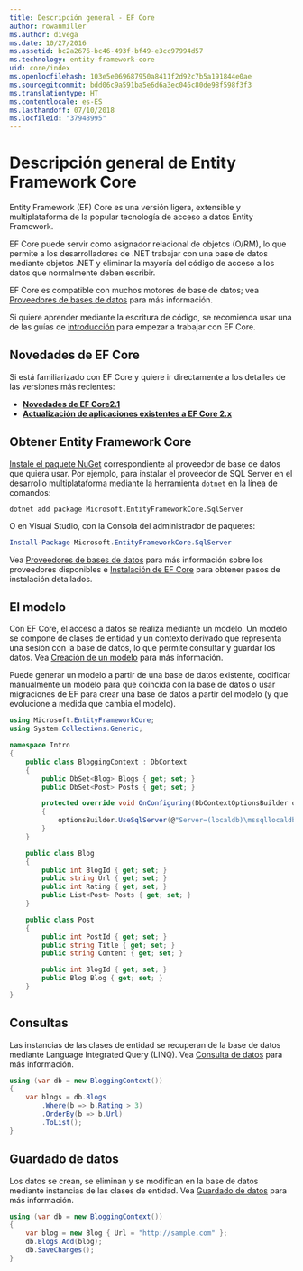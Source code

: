 ```yaml
---
title: Descripción general - EF Core
author: rowanmiller
ms.author: divega
ms.date: 10/27/2016
ms.assetid: bc2a2676-bc46-493f-bf49-e3cc97994d57
ms.technology: entity-framework-core
uid: core/index
ms.openlocfilehash: 103e5e069687950a8411f2d92c7b5a191844e0ae
ms.sourcegitcommit: bdd06c9a591ba5e6d6a3ec046c80de98f598f3f3
ms.translationtype: HT
ms.contentlocale: es-ES
ms.lasthandoff: 07/10/2018
ms.locfileid: "37948995"
---
```

# <a name="entity-framework-core-quick-overview"></a>Descripción general de Entity Framework Core

Entity Framework (EF) Core es una versión ligera, extensible y multiplataforma de la popular tecnología de acceso a datos Entity Framework.

EF Core puede servir como asignador relacional de objetos (O/RM), lo que permite a los desarrolladores de .NET trabajar con una base de datos mediante objetos .NET y eliminar la mayoría del código de acceso a los datos que normalmente deben escribir.

EF Core es compatible con muchos motores de base de datos; vea [Proveedores de bases de datos](providers/index.md) para más información.

Si quiere aprender mediante la escritura de código, se recomienda usar una de las guías de [introducción](get-started/index.md) para empezar a trabajar con EF Core.

## <a name="what-is-new-in-ef-core"></a>Novedades de EF Core

Si está familiarizado con EF Core y quiere ir directamente a los detalles de las versiones más recientes:

- **[Novedades de EF Core2.1](xref:core/what-is-new/ef-core-2.1)**
- **[Actualización de aplicaciones existentes a EF Core 2.x](xref:core/miscellaneous/1x-2x-upgrade)**


## <a name="get-entity-framework-core"></a>Obtener Entity Framework Core

[Instale el paquete NuGet](https://docs.nuget.org/ndocs/quickstart/use-a-package) correspondiente al proveedor de base de datos que quiera usar. Por ejemplo, para instalar el proveedor de SQL Server en el desarrollo multiplataforma mediante la herramienta `dotnet` en la línea de comandos:

``` Console
dotnet add package Microsoft.EntityFrameworkCore.SqlServer
```

O en Visual Studio, con la Consola del administrador de paquetes:

``` PowerShell
Install-Package Microsoft.EntityFrameworkCore.SqlServer
```
Vea [Proveedores de bases de datos](providers/index.md) para más información sobre los proveedores disponibles e [Instalación de EF Core](get-started/install/index.md) para obtener pasos de instalación detallados.

## <a name="the-model"></a>El modelo

Con EF Core, el acceso a datos se realiza mediante un modelo. Un modelo se compone de clases de entidad y un contexto derivado que representa una sesión con la base de datos, lo que permite consultar y guardar los datos. Vea [Creación de un modelo](modeling/index.md) para más información.

Puede generar un modelo a partir de una base de datos existente, codificar manualmente un modelo para que coincida con la base de datos o usar migraciones de EF para crear una base de datos a partir del modelo (y que evolucione a medida que cambia el modelo).

``` csharp
using Microsoft.EntityFrameworkCore;
using System.Collections.Generic;

namespace Intro
{
    public class BloggingContext : DbContext
    {
        public DbSet<Blog> Blogs { get; set; }
        public DbSet<Post> Posts { get; set; }

        protected override void OnConfiguring(DbContextOptionsBuilder optionsBuilder)
        {
            optionsBuilder.UseSqlServer(@"Server=(localdb)\mssqllocaldb;Database=MyDatabase;Trusted_Connection=True;");
        }
    }

    public class Blog
    {
        public int BlogId { get; set; }
        public string Url { get; set; }
        public int Rating { get; set; }
        public List<Post> Posts { get; set; }
    }

    public class Post
    {
        public int PostId { get; set; }
        public string Title { get; set; }
        public string Content { get; set; }

        public int BlogId { get; set; }
        public Blog Blog { get; set; }
    }
}
```

## <a name="querying"></a>Consultas

Las instancias de las clases de entidad se recuperan de la base de datos mediante Language Integrated Query (LINQ). Vea [Consulta de datos](querying/index.md) para más información.

``` csharp
using (var db = new BloggingContext())
{
    var blogs = db.Blogs
        .Where(b => b.Rating > 3)
        .OrderBy(b => b.Url)
        .ToList();
}
```

## <a name="saving-data"></a>Guardado de datos

Los datos se crean, se eliminan y se modifican en la base de datos mediante instancias de las clases de entidad. Vea [Guardado de datos](saving/index.md) para más información.

``` csharp
using (var db = new BloggingContext())
{
    var blog = new Blog { Url = "http://sample.com" };
    db.Blogs.Add(blog);
    db.SaveChanges();
}
```
